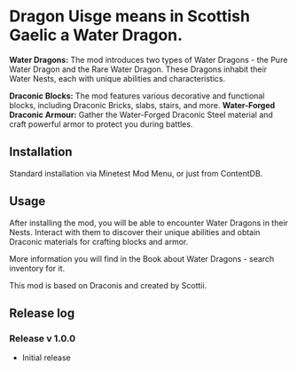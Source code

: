 # Dragon Uisge means in Scottish Gaelic a Water Dragon.

**Water Dragons:** The mod introduces two types of Water Dragons - the Pure Water Dragon and the Rare Water Dragon. These Dragons inhabit their Water Nests, each with unique abilities and characteristics.

**Draconic Blocks:** The mod features various decorative and functional blocks, including Draconic Bricks, slabs, stairs, and more.
**Water-Forged Draconic Armour:** Gather the Water-Forged Draconic Steel material and craft powerful armor to protect you during battles.

## Installation
Standard installation via Minetest Mod Menu, or just from ContentDB.

## Usage
After installing the mod, you will be able to encounter Water Dragons in their Nests. Interact with them to discover their unique abilities and obtain Draconic materials for crafting blocks and armor.

More information you will find in the Book about Water Dragons - search inventory for it.

This mod is based on Draconis and created by Scottii.

## Release log

### Release v 1.0.0
- Initial release